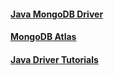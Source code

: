 #### [Java MongoDB Driver][1]
#### [MongoDB Atlas][2]
#### [Java Driver Tutorials][3]

[1]:https://docs.mongodb.com/ecosystem/drivers/java/
[2]:https://www.mongodb.com/cloud/atlas
[3]:http://mongodb.github.io/mongo-java-driver/3.11/driver/tutorials/